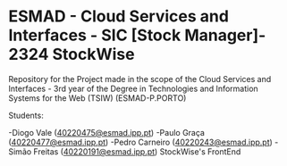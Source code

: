 # ESMAD - Cloud Services and Interfaces - SIC [Stock Manager]- 2324 StockWise
Repository for the Project made in the scope of the Cloud Services and Interfaces - 3rd year of the Degree in Technologies and Information Systems for the Web (TSIW) (ESMAD-P.PORTO)

Students:

-Diogo Vale (40220475@esmad.ipp.pt)
-Paulo Graça (40220477@esmad.ipp.pt)
-Pedro Carneiro (40220243@esmad.ipp.pt)
-Simão Freitas (40220191@esmad.ipp.pt)
StockWise's FrontEnd
